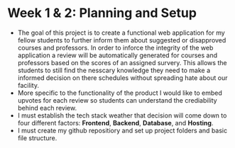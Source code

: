 # **Week 1 & 2: Planning and Setup**
- The goal of this project is to create a functional web application for my fellow students to further inform them about suggested or disapproved courses and professors.
  In order to inforce the integrity of the web application a review will be automatically generated for courses and professors based on the scores of an assigned survery. This allows the students to still find the nesscary knowledge they need to make a informed decision on there schedules without spreading hate about our facility.
- More specific to the functionality of the product I would like to embed upvotes for each review so students can understand the crediability behind each review.
- I must establish the tech stack weather that decision will come down to four different factors: **Frontend**, **Backend**, **Database**, and **Hosting**.
- I must create my github repositiory and set up project folders and basic file structure.
